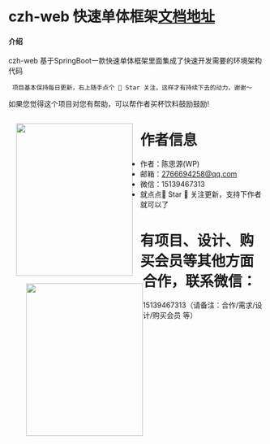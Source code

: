 # czh-web 快速单体框架[文档地址](https://www.undcfqn.cn/)

#### 介绍
czh-web 基于SpringBoot一款快速单体框架里面集成了快速开发需要的环境架构代码

```
 项目基本保持每日更新，右上随手点个 🌟 Star 关注，这样才有持续下去的动力，谢谢～

```

如果您觉得这个项目对您有帮助，可以帮作者买杯饮料鼓励鼓励!

<img src="https://znunwm.top/upload/2023/04/%E5%BE%AE%E4%BF%A1%E5%9B%BE%E7%89%87_20230402163414.jpg" width = "230" height="300" style="float:left; margin: 15px;"/>




<img src="https://znunwm.top/upload/2023/04/%E5%BE%AE%E4%BF%A1%E5%9B%BE%E7%89%87_20230402161550.jpg" width = "230" height="300" style="float:left; margin-left: 35px;"/>


# 作者信息

- 作者：陈思源(WP)
- 邮箱：2766694258@qq.com
- 微信：15139467313
- 就点点🌟 Star 🌟 关注更新，支持下作者就可以了


# 有项目、设计、购买会员等其他方面合作，联系微信：
15139467313（请备注：合作/需求/设计/购买会员 等）


